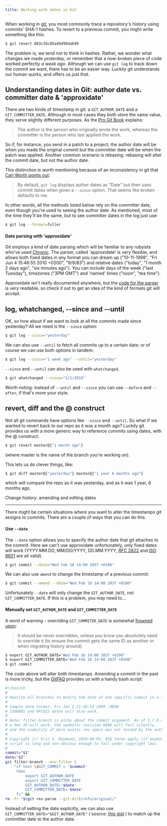 ```yaml
---
title: Working with dates in Git
---
```


When working in [git](http://git-scm.com/), you most commonly trace a repository's history using commits' SHA-1 hashes. To revert to a previous commit, you might write something like this:

<!-- excerpt -->

```bash
$ git revert 883c3dc85a49d98da649
```

The problem is, we tend not to think in hashes. Rather, we wonder what changes we made _yesterday_, or remember that a now-broken piece of code worked perfectly _a week ago_. Although we can use `git log` to track down the commit we want, there has to be an easier way. Luckily git understands our human quirks, and offers us just that.

## Understanding dates in Git: author date vs. committer date & 'approxidate'

There are two kinds of timestamp in git: a `GIT_AUTHOR_DATE` and a `GIT_COMMITTER_DATE`. Although in most cases they both store the same value, they serve slightly different purposes. As the [Pro Git Book](http://progit.org/book/ch2-3.html) explains:

> The author is the person who originally wrote the work, whereas the committer is the person who last applied the work.

So if, for instance, you send in a patch to a project, the author date will be when you made the original commit but the committer date will be when the patch was applied. Another common scenario is rebasing: rebasing will alter the commit date, but not the author date.

This distinction is worth mentioning because of an inconsistency in git that [Carl Worth points out](http://web.archive.org/web/20130508191420/http://cworth.org/hgbook-git/tour/):

> By default, `git log` displays author dates as "Date" but then uses commit dates when given a `--since` option. That seems like broken defaults to me.

In other words, all the methods listed below rely on the committer date, even though you're used to seeing the author date. As mentioned, most of the time they'll be the same, but to see committer dates in the log just use:

```bash
$ git log --format=fuller
```

#### Date parsing with 'approxidate'

Git employs a kind of date parsing which will be familiar to any rubyists who've used [Chronic](http://chronic.rubyforge.org/). The parser, called 'approxidate' is very flexible, and allows both fixed dates in any format you can dream up ("10-11-1998", "Fri Jun 4 15:46:55 2010 +0200", "9/9/83") and relative dates ("today", "1 month 2 days ago", "six minutes ago"). You can include days of the week ("last Tuesday"), timezones ("3PM GMT") and 'named' times ("noon", "tea time").

Approxidate isn't really documented anywhere, but the [code for the parser](https://github.com/git/git/blob/master/date.c) is very readable, so check it out to get an idea of the kind of formats git will accept.

## log, whatchanged, --since and --until

OK, so how about if we want to look at all the commits made since yesterday? All we need is the `--since` option:

```bash
$ git log --since="yesterday"
```

We can also use `--until` to fetch all commits up to a certain date; or of course we can use both options in tandem:

```bash
$ git log --since="1 week ago" --until="yesterday"
```

`--since` and `--until` can also be used with `whatchanged`.

```bash
$ git whatchanged --since="1/1/2010"
```

Worth noting: instead of `--until` and `--since` you can use `--before` and `--after`, if that's more your style.

## revert, diff and the @ construct

Not all git commands have options like `--since` and `--until`. So what if we wanted to revert back to our repo as it was a month ago? Luckily git provides us with a more generic way to reference commits using dates, with the @ construct:

```bash
$ git revert master@{"1 month ago"}
```

(where master is the name of the branch you're working on).

This lets us do clever things, like:

```bash
$ git diff master@{"yesterday"} master@{"1 year 6 months ago"}
```

which will compare the repo as it was yesterday, and as it was 1 year, 6 months ago.

Change history: amending and editing dates

---

There might be certain situations where you want to alter the timestamps git assigns to commits. There are a couple of ways that you can do this.

#### Use `--date`

The `--date` option allows you to specify the author date that git attaches to the commit. Here we can't use approxidate unfortunately, only fixed dates will work (YYYY.MM.DD, MM/DD/YYYY, DD.MM.YYYY, [RFC 2822](http://www.apps.ietf.org/rfc/rfc2822.html#sec-3.3) and [ISO 8601](http://en.wikipedia.org/wiki/ISO_8601) are all valid).

```bash
$ git commit --date="Wed Feb 16 14:00 2037 +0100"
```

We can also use `amend` to change the timestamp of a previous commit:

```bash
$ git commit --amend --date="Wed Feb 16 14:00 2037 +0100"
```

Unfortunately `--date` will only change the `GIT_AUTHOR_DATE`, not `GIT_COMMITTER_DATE`. If this is a problem, you may need to...

#### Manually set `GIT_AUTHOR_DATE` and `GIT_COMMITTER_DATE`

A word of warning - overriding `GIT_COMMITER_DATE` is somewhat [frowned upon](http://www.tin.org/bin/man.cgi?section=1&topic=CG-COMMIT):

> It should be never overridden, unless you know you absolutely need to override it (to ensure the commit gets the same ID as another or when migrating history around)

```bash
$ export GIT_AUTHOR_DATE="Wed Feb 16 14:00 2037 +0100"
$ export GIT_COMMITTER_DATE="Wed Feb 16 14:00 2037 +0100"
$ git commit
```

The code above will alter both timestamps. Amending a commit in the past is more tricky, but the [GitFAQ](https://git.wiki.kernel.org/index.php/GitFaq#How_can_I_tweak_the_date_of_a_commit_in_the_repo.3F) provides us with a handy bash script:

```bash
#!/bin/sh
#
# Rewrite all branches to modify the date of one specific commit in a repo.
#
# Sample date format: Fri Jan 2 21:38:53 2009 -0800
# ISO8601 and RFC822 dates will also work.
#
# Note: filter-branch is picky about the commit argument. As of 1.7.0.4,
# a hex ID will work, the symbolic revision HEAD will fail silently,
# and the usability of more exotic rev specs was not tested by the author.
#
# Copyright (c) Eric S. Raymond, 2010-08-01. BSD terms apply (if anybody really thinks that this
# script is long and non-obvious enough to fall under copyright law).
#
commit="$1"
date="$2"
git filter-branch --env-filter \
    "if test \$GIT_COMMIT = '$commit'
     then
         export GIT_AUTHOR_DATE
         export GIT_COMMITTER_DATE
         GIT_AUTHOR_DATE='$date'
         GIT_COMMITTER_DATE='$date'
     fi" &&
rm -fr "$(git rev-parse --git-dir)/refs/original/"
```

Instead of setting the date explicitly, we can also use `GIT_COMMITTER_DATE="$GIT_AUTHOR_DATE"` ( source: [this gist](https://gist.github.com/568898) ) to match up the committer date to the author date.
